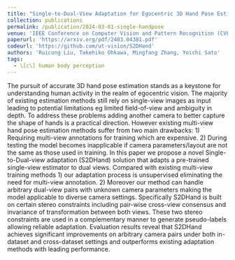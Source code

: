 ```yaml
---
title: "Single-to-Dual-View Adaptation for Egocentric 3D Hand Pose Estimation"
collection: publications
permalink: /publication/2024-03-01-single-handpose
venue: 'IEEE Conference on Computer Vision and Pattern Recognition (CVPR)'
paperurl: 'https://arxiv.org/pdf/2403.04381.pdf'
codeurl: 'https://github.com/ut-vision/S2DHand'
authors: 'Ruicong Liu, Takehiko Ohkawa, Mingfang Zhang, Yoichi Sato'
tags:
  - \[c\] human body perception
---
```


The pursuit of accurate 3D hand pose estimation stands as a keystone for understanding human activity in the realm of egocentric vision. The majority of existing estimation methods still rely on single-view images as input leading to potential limitations eg limited field-of-view and ambiguity in depth. To address these problems adding another camera to better capture the shape of hands is a practical direction. However existing multi-view hand pose estimation methods suffer from two main drawbacks: 1) Requiring multi-view annotations for training which are expensive. 2) During testing the model becomes inapplicable if camera parameters/layout are not the same as those used in training. In this paper we propose a novel Single-to-Dual-view adaptation (S2DHand) solution that adapts a pre-trained single-view estimator to dual views. Compared with existing multi-view training methods 1) our adaptation process is unsupervised eliminating the need for multi-view annotation. 2) Moreover our method can handle arbitrary dual-view pairs with unknown camera parameters making the model applicable to diverse camera settings. Specifically S2DHand is built on certain stereo constraints including pair-wise cross-view consensus and invariance of transformation between both views. These two stereo constraints are used in a complementary manner to generate pseudo-labels allowing reliable adaptation. Evaluation results reveal that S2DHand achieves significant improvements on arbitrary camera pairs under both in-dataset and cross-dataset settings and outperforms existing adaptation methods with leading performance.